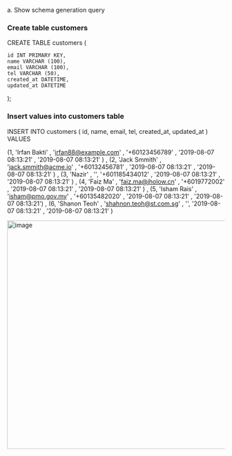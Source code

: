 a. Show schema generation query


### Create table customers ####


CREATE TABLE customers
(

	id INT PRIMARY KEY,
	name VARCHAR (100),
	email VARCHAR (100),
	tel VARCHAR (50),
	created_at DATETIME,
	updated_at DATETIME
);


### Insert values into customers table ###



INSERT INTO customers ( id, name, email, tel, created_at, updated_at )
VALUES

(1, 'Irfan Bakti' , 'irfan88@example.com' , '+60123456789' , '2019-08-07 08:13:21' , '2019-08-07 08:13:21' ) ,
(2, 'Jack Smmith' , 'jack.smmith@acme.io' , '+60132456781' , '2019-08-07 08:13:21' , '2019-08-07 08:13:21' ) ,
(3,	'Nazir' , '', '+601185434012' , '2019-08-07 08:13:21' ,	'2019-08-07 08:13:21' ) ,
(4,	'Faiz Ma' , 'faiz.ma@jholow.cn' , '+6019772002' ,	'2019-08-07 08:13:21' , '2019-08-07 08:13:21' ) ,
(5,	'Isham Rais' , 'isham@pmo.gov.my' , '+60135482020' , '2019-08-07 08:13:21' , '2019-08-07 08:13:21') ,
(6,	'Shanon Teoh' , 'shahnon.teoh@st.com.sg' , '', '2019-08-07 08:13:21' , '2019-08-07 08:13:21' ) 

<img width="530" alt="image" src="https://github.com/ainurasyikin/ks_assignment/assets/116057562/b9fd6ebd-2e70-44ba-9627-1f117b54f598">

